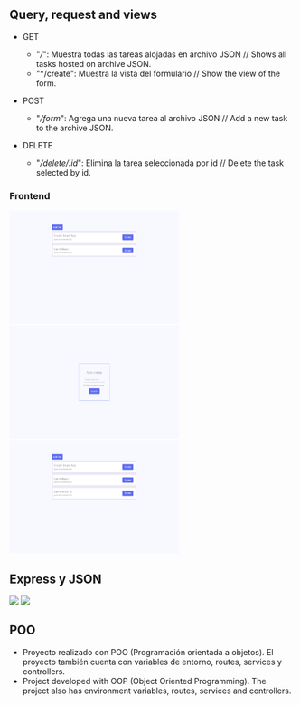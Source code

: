 ## Query, request and views

  + GET
    * "*/*": Muestra todas las tareas alojadas en archivo JSON // Shows all tasks hosted on archive JSON.
    * "*/create": Muestra la vista del formulario // Show the view of the form.
    
  + POST
    * "*/form*": Agrega una nueva tarea al archivo JSON // Add a new task to the archive JSON.
    
  + DELETE
    * "*/delete/:id*": Elimina la tarea seleccionada por id // Delete the task selected by id.


### Frontend

<img src="home.png" width="300" height="200" />
<img src="create.png" width="300" height="200" />
<img src="newtask.png" width="300" height="200" />


## Express y JSON
 [<img src="https://wsofter.ru/wp-content/uploads/2017/12/node-express.png" width=65px />]()
 <img src="https://cdn-icons-png.flaticon.com/512/136/136525.png" width=65px />
 
## POO
* Proyecto realizado con POO (Programación orientada a objetos). El proyecto también cuenta con variables de entorno, routes, services y controllers.
* Project developed with OOP (Object Oriented Programming). The project also has environment variables, routes, services and controllers.  

